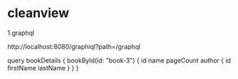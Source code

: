 # cleanview


1.graphql

http://localhost:8080/graphiql?path=/graphql


query bookDetails {
bookById(id: "book-3") {
id
name
pageCount
author {
id
firstName
lastName
}
}
}

